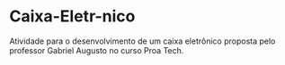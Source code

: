 # Caixa-Eletr-nico
Atividade para o desenvolvimento de um caixa eletrônico proposta pelo professor Gabriel Augusto no curso Proa Tech.
